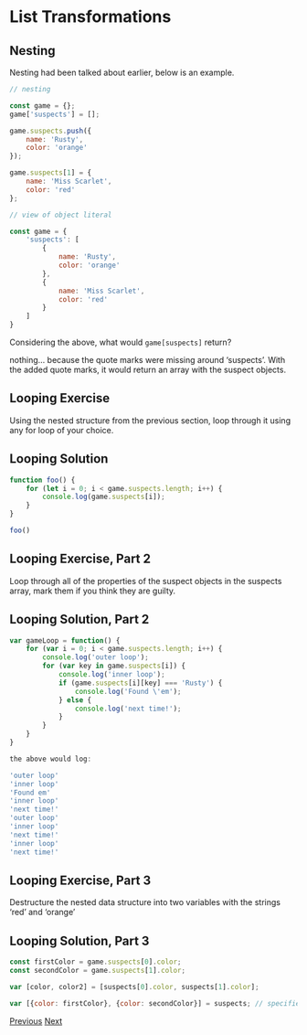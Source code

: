
# List Transformations

## Nesting

Nesting had been talked about earlier, below is an example.

```js
// nesting

const game = {};
game['suspects'] = [];

game.suspects.push({
    name: 'Rusty',
    color: 'orange'
});

game.suspects[1] = {
    name: 'Miss Scarlet',
    color: 'red'
};

// view of object literal

const game = {
    'suspects': [
        {
            name: 'Rusty',
            color: 'orange'
        },
        {
            name: 'Miss Scarlet',
            color: 'red'
        }       
    ]
}
```

Considering the above, what would `game[suspects]` return?

nothing… because the quote marks were missing around ‘suspects’. With the added quote marks, it would return an array with the suspect objects.

## Looping Exercise

Using the nested structure from the previous section, loop through it using any for loop of your choice.

## Looping Solution

```js
function foo() {
    for (let i = 0; i < game.suspects.length; i++) {
        console.log(game.suspects[i]);
    }
}

foo()
```

## Looping Exercise, Part 2

Loop through all of the properties of the suspect objects in the suspects array, mark them if you think they are guilty.

## Looping Solution, Part 2

```js
var gameLoop = function() {
    for (var i = 0; i < game.suspects.length; i++) {
        console.log('outer loop');
        for (var key in game.suspects[i]) {
            console.log('inner loop');
            if (game.suspects[i][key] === 'Rusty') {
                console.log('Found \'em');
            } else {
                console.log('next time!');
            }
        }
    }
}

the above would log:

'outer loop'
'inner loop'
'Found em'
'inner loop'
'next time!'
'outer loop'
'inner loop'
'next time!'
'inner loop'
'next time!'
```

## Looping Exercise, Part 3

Destructure the nested data structure into two variables with the strings ‘red’ and ‘orange’

## Looping Solution, Part 3

```js
const firstColor = game.suspects[0].color;
const secondColor = game.suspects[1].color;

var [color, color2] = [suspects[0].color, suspects[1].color];

var [{color: firstColor}, {color: secondColor}] = suspects; // specifies a specific property of the targeted object and returns an array
```

[Previous](02.Objects-and-arrays.md)
[Next](04.forEach-function.md)
